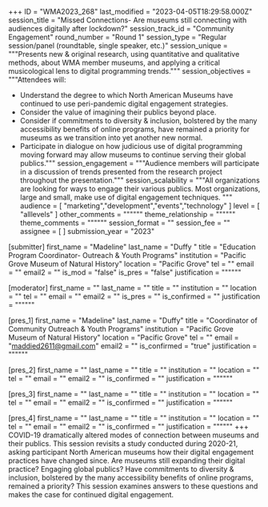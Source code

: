 +++
ID = "WMA2023_268"
last_modified = "2023-04-05T18:29:58.000Z"
session_title = "Missed Connections- Are museums still connecting with audiences digitally after lockdown?"
session_track_id = "Community Engagement"
round_number = "Round 1"
session_type = "Regular session/panel (roundtable, single speaker, etc.)"
session_unique = """Presents new & original research, using quantitative and qualitative methods, about WMA member museums, and applying a critical musicological lens to digital programming trends."""
session_objectives = """Attendees will: 
- Understand the degree to which North American Museums have continued to use peri-pandemic digital engagement strategies. 
- Consider the value of imagining their publics beyond place. 
- Consider if commitments to diversity & inclusion, bolstered by the many accessibility benefits of online programs, have remained a priority for museums as we transition into yet another new normal. 
- Participate in dialogue on how judicious use of digital programming moving forward may allow museums to continue serving their global publics."""
session_engagement = """Audience members will participate in a discussion of trends presented from the research project throughout the presentation."""
session_scalability = """All organizations are looking for ways to engage their various publics. Most organizations, large and small, make use of digital engagement techniques. 
"""
audience = [ "marketing","development","events","technology" ]
level = [ "alllevels" ]
other_comments = """"""
theme_relationship = """"""
theme_comments = """"""
session_format = ""
session_fee = ""
assignee = [  ]
submission_year = "2023"

[submitter]
first_name = "Madeline"
last_name = "Duffy "
title = "Education Program Coordinator- Outreach & Youth Programs"
institution = "Pacific Grove Museum of Natural History"
location = "Pacific Grove"
tel = ""
email = ""
email2 = ""
is_mod = "false"
is_pres = "false"
justification = """"""

[moderator]
first_name = ""
last_name = ""
title = ""
institution = ""
location = ""
tel = ""
email = ""
email2 = ""
is_pres = ""
is_confirmed = ""
justification = """"""

[pres_1]
first_name = "Madeline"
last_name = "Duffy"
title = "Coordinator of Community Outreach & Youth Programs"
institution = "Pacific Grove Museum of Natural History"
location = "Pacific Grove"
tel = ""
email = "maddied2611@gmail.com"
email2 = ""
is_confirmed = "true"
justification = """"""

[pres_2]
first_name = ""
last_name = ""
title = ""
institution = ""
location = ""
tel = ""
email = ""
email2 = ""
is_confirmed = ""
justification = """"""

[pres_3]
first_name = ""
last_name = ""
title = ""
institution = ""
location = ""
tel = ""
email = ""
email2 = ""
is_confirmed = ""
justification = """"""

[pres_4]
first_name = ""
last_name = ""
title = ""
institution = ""
location = ""
tel = ""
email = ""
email2 = ""
is_confirmed = ""
justification = """"""
+++
COVID-19 dramatically altered modes of connection between museums and their publics. This session revisits a study conducted during 2020-21, asking participant North American museums how their digital engagement practices have changed since. Are museums still expanding their digital practice? Engaging global publics? Have commitments to diversity & inclusion, bolstered by the many accessibility benefits of online programs, remained a priority? This session examines answers to these questions and makes the case for continued digital engagement. 
